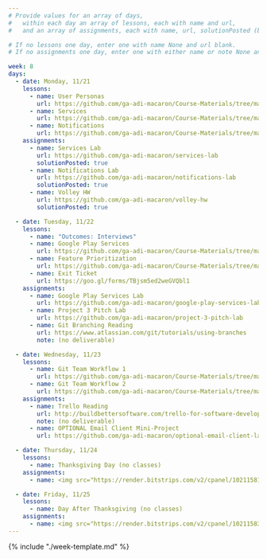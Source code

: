 ```yaml
---
# Provide values for an array of days,
#   within each day an array of lessons, each with name and url,
#   and an array of assignments, each with name, url, solutionPosted (boolean) and note.

# If no lessons one day, enter one with name None and url blank.
# If no assignments one day, enter one with either name or note None and url blank.

week: 8
days:
  - date: Monday, 11/21
    lessons:
      - name: User Personas
        url: https://github.com/ga-adi-macaron/Course-Materials/tree/master/lessons/product-development/user-personas
      - name: Services
        url: https://github.com/ga-adi-macaron/Course-Materials/tree/master/lessons/android-technologies-and-services/services-lesson
      - name: Notifications
        url: https://github.com/ga-adi-macaron/Course-Materials/tree/master/lessons/android-technologies-and-services/notifications-lesson
    assignments:
      - name: Services Lab
        url: https://github.com/ga-adi-macaron/services-lab
        solutionPosted: true
      - name: Notifications Lab
        url: https://github.com/ga-adi-macaron/notifications-lab
        solutionPosted: true
      - name: Volley HW
        url: https://github.com/ga-adi-macaron/volley-hw
        solutionPosted: true

  - date: Tuesday, 11/22
    lessons:
      - name: "Outcomes: Interviews"
      - name: Google Play Services
        url: https://github.com/ga-adi-macaron/Course-Materials/tree/master/lessons/android-technologies-and-services/google-play-services-lesson
      - name: Feature Prioritization
        url: https://github.com/ga-adi-macaron/Course-Materials/tree/master/lessons/product-development/feature-prioritization
      - name: Exit Ticket
        url: https://goo.gl/forms/TBjsm5ed2weGVQbl1
    assignments:
      - name: Google Play Services Lab
        url: https://github.com/ga-adi-macaron/google-play-services-lab
      - name: Project 3 Pitch Lab
        url: https://github.com/ga-adi-macaron/project-3-pitch-lab
      - name: Git Branching Reading
        url: https://www.atlassian.com/git/tutorials/using-branches
        note: (no deliverable)

  - date: Wednesday, 11/23
    lessons:
      - name: Git Team Workflow 1
        url: https://github.com/ga-adi-macaron/Course-Materials/tree/master/lessons/workflow-and-dev-tools/git-team-workflow-1
      - name: Git Team Workflow 2
        url: https://github.com/ga-adi-macaron/Course-Materials/tree/master/lessons/workflow-and-dev-tools/git-team-workflow-2
    assignments:
      - name: Trello Reading
        url: http://buildbettersoftware.com/trello-for-software-development
        note: (no deliverable)
      - name: OPTIONAL Email Client Mini-Project
        url: https://github.com/ga-adi-macaron/optional-email-client-lab

  - date: Thursday, 11/24
    lessons:
      - name: Thanksgiving Day (no classes)
    assignments:
      - name: <img src="https://render.bitstrips.com/v2/cpanel/10211581-205539203_12-s1-v1.png?transparent=1">

  - date: Friday, 11/25
    lessons:
      - name: Day After Thanksgiving (no classes)
    assignments:
      - name: <img src="https://render.bitstrips.com/v2/cpanel/10211583-205539203_12-s1-v1.png?transparent=1">
---
```


{% include "./week-template.md" %}
